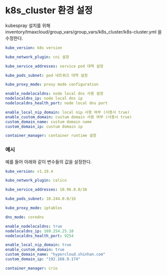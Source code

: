 # k8s_cluster 환경 설정

kubespray 설치를 위해 inventory/tmaxcloud/group_vars/group_vars/k8s_cluster/k8s-cluster.yml 을 수정한다.

```yml
kube_version: k8s version

kube_network_plugin: cni 설정

kube_service_addresses: service pod 대역 설정

kube_pods_subnet: pod 네트워크 대역 설정

kube_proxy_mode: proxy mode configuration

enable_nodelocaldns: node local dns 사용 설정
nodelocaldns_ip: node local dns ip
nodelocaldns_health_port: node local dns port

enable_local_nip_domain: local nip 사용 여부 (사용시 true)
enable_custom_domain: custum domain 사용 여부 (사용시 true)
custom_domain_name: custum domain name
custom_domain_ip: custum domain ip

container_manager: container runtime 설정
```

### 예시

예를 들어 아래와 같이 변수들의 값을 설정한다.

```yml
kube_version: v1.19.4

kube_network_plugin: calico

kube_service_addresses: 10.96.0.0/16

kube_pods_subnet: 10.244.0.0/16

kube_proxy_mode: iptables

dns_mode: coredns

enable_nodelocaldns: true
nodelocaldns_ip: 169.254.25.10
nodelocaldns_health_port: 9254

enable_local_nip_domain: true
enable_custom_domain: true
custom_domain_name: "hypercloud.shinhan.com"
custom_domain_ip: "192.168.9.174"

container_manager: crio
```
